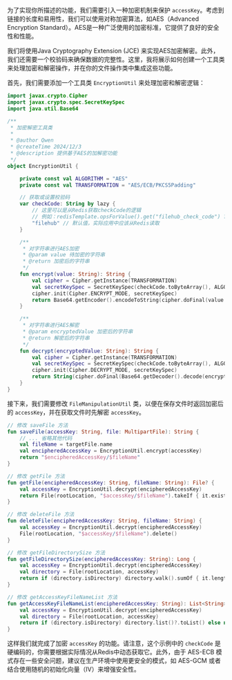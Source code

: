 为了实现你所描述的功能，我们需要引入一种加密机制来保护 `accessKey`。考虑到链接的长度和易用性，我们可以使用对称加密算法，如AES（Advanced Encryption Standard）。AES是一种广泛使用的加密标准，它提供了良好的安全性和性能。

我们将使用Java Cryptography Extension (JCE) 来实现AES加密解密。此外，我们还需要一个校验码来确保数据的完整性。这里，我将展示如何创建一个工具类来处理加密和解密操作，并在你的文件操作类中集成这些功能。

首先，我们需要添加一个工具类 `EncryptionUtil` 来处理加密和解密逻辑：

```kotlin
import javax.crypto.Cipher
import javax.crypto.spec.SecretKeySpec
import java.util.Base64

/**
 * 加密解密工具类
 *
 * @author Qwen
 * @createTime 2024/12/3
 * @description 提供基于AES的加解密功能
 */
object EncryptionUtil {

    private const val ALGORITHM = "AES"
    private const val TRANSFORMATION = "AES/ECB/PKCS5Padding"

    // 获取或设置校验码
    var checkCode: String by lazy {
        // 这里可以是从Redis获取checkCode的逻辑
        // 例如：redisTemplate.opsForValue().get("filehub_check_code") ?: "filehub"
        "filehub" // 默认值，实际应用中应该从Redis读取
    }

    /**
     * 对字符串进行AES加密
     * @param value 待加密的字符串
     * @return 加密后的字符串
     */
    fun encrypt(value: String): String {
        val cipher = Cipher.getInstance(TRANSFORMATION)
        val secretKeySpec = SecretKeySpec(checkCode.toByteArray(), ALGORITHM)
        cipher.init(Cipher.ENCRYPT_MODE, secretKeySpec)
        return Base64.getEncoder().encodeToString(cipher.doFinal(value.toByteArray()))
    }

    /**
     * 对字符串进行AES解密
     * @param encryptedValue 加密后的字符串
     * @return 解密后的字符串
     */
    fun decrypt(encryptedValue: String): String {
        val cipher = Cipher.getInstance(TRANSFORMATION)
        val secretKeySpec = SecretKeySpec(checkCode.toByteArray(), ALGORITHM)
        cipher.init(Cipher.DECRYPT_MODE, secretKeySpec)
        return String(cipher.doFinal(Base64.getDecoder().decode(encryptedValue)))
    }
}
```

接下来，我们需要修改 `FileManipulationUtil` 类，以便在保存文件时返回加密后的 `accessKey`，并在获取文件时先解密 `accessKey`。

```kotlin
// 修改 saveFile 方法
fun saveFile(accessKey: String, file: MultipartFile): String {
    // ... 省略其他代码
    val fileName = targetFile.name
    val encipheredAccessKey = EncryptionUtil.encrypt(accessKey)
    return "$encipheredAccessKey/$fileName"
}

// 修改 getFile 方法
fun getFile(encipheredAccessKey: String, fileName: String): File? {
    val accessKey = EncryptionUtil.decrypt(encipheredAccessKey)
    return File(rootLocation, "$accessKey/$fileName").takeIf { it.exists() }
}

// 修改 deleteFile 方法
fun deleteFile(encipheredAccessKey: String, fileName: String) {
    val accessKey = EncryptionUtil.decrypt(encipheredAccessKey)
    File(rootLocation, "$accessKey/$fileName").delete()
}

// 修改 getFileDirectorySize 方法
fun getFileDirectorySize(encipheredAccessKey: String): Long {
    val accessKey = EncryptionUtil.decrypt(encipheredAccessKey)
    val directory = File(rootLocation, accessKey)
    return if (directory.isDirectory) directory.walk().sumOf { it.length() } else 0L
}

// 修改 getAccessKeyFileNameList 方法
fun getAccessKeyFileNameList(encipheredAccessKey: String): List<String>? {
    val accessKey = EncryptionUtil.decrypt(encipheredAccessKey)
    val directory = File(rootLocation, accessKey)
    return if (directory.isDirectory) directory.list()?.toList() else null
}
```

这样我们就完成了加密 `accessKey` 的功能。请注意，这个示例中的 `checkCode` 是硬编码的，你需要根据实际情况从Redis中动态获取它。此外，由于 AES-ECB 模式存在一些安全问题，建议在生产环境中使用更安全的模式，如 AES-GCM 或者结合使用随机的初始化向量（IV）来增强安全性。